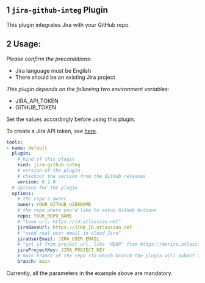 ## 1 `jira-github-integ` Plugin

This plugin integrates Jira with your GitHub repo.

## 2 Usage:

_Please confirm the preconditions:_

- Jira language must be English
- There should be an existing Jira project

_This plugin depends on the following two environment variables:_

- JIRA_API_TOKEN
- GITHUB_TOKEN

Set the values accordingly before using this plugin.


To create a Jira API token, see [here](https://support.atlassian.com/atlassian-account/docs/manage-api-tokens-for-your-atlassian-account/).

```yaml
tools:
- name: default
  plugin:
    # kind of this plugin
    kind: jira-github-integ
    # version of the plugin
    # checkout the version from the GitHub releases
    version: 0.2.0
  # options for the plugin
  options:
    # the repo's owner
    owner: YOUR_GITHUB_USERNAME
    # the repo where you'd like to setup GitHub Actions
    repo: YOUR_REPO_NAME
    # "base url: https://id.atlassian.net"
    jiraBaseUrl: https://JIRA_ID.atlassian.net
    # "need real user email in cloud Jira"
    jiraUserEmail: JIRA_USER_EMAIL
    # "get it from project url, like 'HEAP' from https://merico.atlassian.net/jira/software/projects/HEAP/pages"
    jiraProjectKey: JIRA_PROJECT_KEY 
    # main branch of the repo (to which branch the plugin will submit the workflows)
    branch: main
```

Currently, all the parameters in the example above are mandatory.
